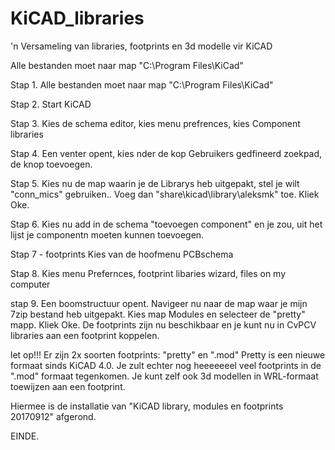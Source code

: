 # KiCAD_libraries
'n Versameling van libraries, footprints en 3d modelle vir KiCAD

Alle  bestanden moet naar map "C:\Program Files\KiCad\"


Stap 1.
Alle  bestanden moet naar map "C:\Program Files\KiCad\"

Stap 2.
Start KiCAD

Stap 3.
Kies de schema editor, kies menu prefrences, kies Component libraries

Stap 4.
Een venter opent, kies nder de kop Gebruikers gedfineerd zoekpad, de knop toevoegen.

Stap 5.
Kies nu de map waarin je de Librarys heb uitgepakt, stel je wilt "conn_mics" gebruiken..
Voeg dan "share\kicad\library\aleksmk" toe.
Kliek Oke.

Stap 6.
Kies nu add in de schema "toevoegen component" en je zou, uit het lijst je componentn moeten kunnen toevoegen.

Stap 7 - footprints
Kies van de hoofmenu PCBschema

Stap 8.
Kies menu Prefernces, footprint libaries wizard, files on my computer

stap 9.
Een boomstructuur opent. Navigeer nu naar de map waar je mijn 7zip bestand heb uitgepakt.
Kies map Modules en selecteer de "pretty" mapp. Kliek Oke.
De footprints zijn nu beschikbaar en je kunt nu in CvPCV libraries aan een footprint koppelen.


let op!!!
Er zijn 2x soorten footprints: "pretty" en ".mod"
Pretty is een nieuwe formaat sinds KiCAD 4.0. Je zult echter nog heeeeeeel veel footprints in de ".mod" formaat tegenkomen. Je kunt zelf ook 3d modellen in WRL-formaat toewijzen aan een footprint.

Hiermee is de installatie van "KiCAD library, modules en footprints 20170912" afgerond.

EINDE.
